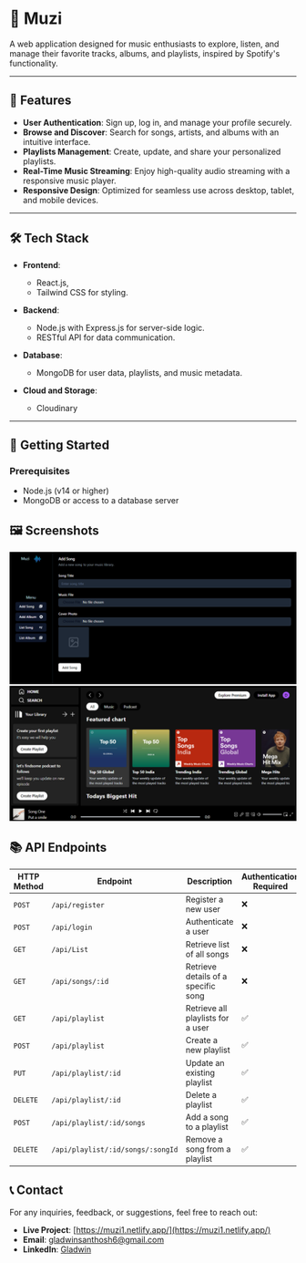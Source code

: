 # 🎵 Muzi

A web application designed for music enthusiasts to explore, listen, and manage their favorite tracks, albums, and playlists, inspired by Spotify's functionality.

---

## 🌟 Features

- **User Authentication**: Sign up, log in, and manage your profile securely.
- **Browse and Discover**: Search for songs, artists, and albums with an intuitive interface.
- **Playlists Management**: Create, update, and share your personalized playlists.
- **Real-Time Music Streaming**: Enjoy high-quality audio streaming with a responsive music player.
- **Responsive Design**: Optimized for seamless use across desktop, tablet, and mobile devices.

---

## 🛠️ Tech Stack

- **Frontend**:
  - React.js, 
  - Tailwind CSS  for styling.

- **Backend**:
  - Node.js with Express.js for server-side logic.
  - RESTful API for data communication.

- **Database**:
  - MongoDB  for user data, playlists, and music metadata.

- **Cloud and Storage**:
  - Cloudinary

---

## 🚀 Getting Started

### Prerequisites
- Node.js (v14 or higher)
- MongoDB or access to a database server

## 🖼️ Screenshots
![Image Alt Text](./Admin_panel)
![Home_page](./Homepage_image)

## 📚 API Endpoints

| HTTP Method | Endpoint                       | Description                          | Authentication Required |
|-------------|--------------------------------|--------------------------------------|-------------------------|
| `POST`      | `/api/register`                | Register a new user                  | ❌                      |
| `POST`      | `/api/login`                   | Authenticate a user                  | ❌                      |
| `GET`       | `/api/List`                   | Retrieve list of all songs           | ❌                      |
| `GET`       | `/api/songs/:id`               | Retrieve details of a specific song  | ❌                      |
| `GET`       | `/api/playlist`                | Retrieve all playlists for a user    | ✅                      |
| `POST`      | `/api/playlist`                | Create a new playlist                | ✅                      |
| `PUT`       | `/api/playlist/:id`            | Update an existing playlist          | ✅                      |
| `DELETE`    | `/api/playlist/:id`            | Delete a playlist                    | ✅                      |
| `POST`      | `/api/playlist/:id/songs`      | Add a song to a playlist             | ✅                      |
| `DELETE`    | `/api/playlist/:id/songs/:songId` | Remove a song from a playlist       | ✅                      |

## 📞 Contact

For any inquiries, feedback, or suggestions, feel free to reach out:  

- **Live Project**: [https://muzi1.netlify.app/](https://muzi1.netlify.app/)  
- **Email**: [gladwinsanthosh6@gmail.com](mailto:gladwinsanthosh6@gmail.com)  
- **LinkedIn**: [Gladwin](https://www.linkedin.com/in/gladwin7/)



